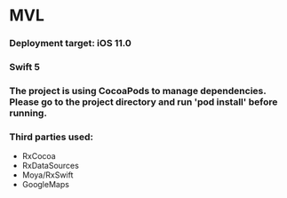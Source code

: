 # MVL

### Deployment target: iOS 11.0
### Swift 5
### The project is using CocoaPods to manage dependencies. Please go to the project directory and run 'pod install' before running.
### Third parties used:
- RxCocoa
- RxDataSources
- Moya/RxSwift
- GoogleMaps


